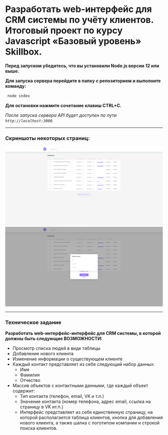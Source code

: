 # Разработать web-интерфейс для CRM системы по учёту клиентов. Итоговый проект по курсу Javascript «Базовый уровень» Skillbox.

**Перед запуском убедитесь, что вы установили Node.js версии 12 или выше.**

**Для запуска сервера перейдите в папку с репозиторием и выполните команду:**
```JavaScript
 node index 
```
**Для остановки нажмите сочетание клавиш CTRL+C.**

*После запуска сервера API будет доступен по пути `http://localhost:3000`.*

---

### Скриншоты некоторых страниц:
![Главная](skb.png)
![Новый контакт](skb1.png)

---

### Техническое задание
**Разработать web-интерфейс-интерфейс для CRM системы, в которой должны быть следующие
ВОЗМОЖНОСТИ:**
- Просмотр списка людей в виде таблицы
- Добавление нового клиента
- Изменение информации о существующем клиенте
- Каждый контакт представляет из себя следующий набор данных:
  - Имя
  - Фамилия
  - Отчество
- Массив объектов с контактными данными, где каждый объект содержит:
  - Тип контакта (телефон, email, VK и т.п.)
  - Значение контакта (номер телефона, адрес email, ссылка на страницу в VK ит.п.)
  - Интерфейс представляет из себя единственную страницу, на которой располагается
таблица клиентов, кнопка для добавления нового клиента, а также шапка с логотипом
компании и строкой поиска клиентов. 


